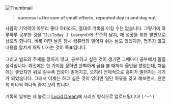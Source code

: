 ![[Thumbnail](https://twitter.com/magar1sug1)](https://github.com/n0hack/TIL/assets/42988225/3678521a-3c4c-494e-8350-8f446cae3a03)

> **success is the sum of small efforts, repeated day in and day out**

<p align="justify">
사람의 기억력이 아무리 좋다 하더라도, 절대로 기록을 이길 수는 없습니다. 그렇기에 하루하루 공부한 것을 <code>TIL(Today I Learend)</code>에 꾸준히 남겨, 제 성장을 위한 발판으로 삼으려 합니다. 비록 어떤 날은 잠시 컴퓨터와 멀어져 쉬는 날도 있겠지만, 멈추지 않고 내용을 알차게 채워 나가는 것이 목표입니다. 
<br><br>
그리고 별도의 주제를 정하지 않고, 공부하고 싶은 것이 생기면 그때마다 공부해서 올릴 생각입니다. 예전에는 한 가지를 정하면 완벽하게 끝을 볼 때까지 올인을 했었는데, 처음에는 좋았지만 뒤로 갈수록 집중이 떨어지고, 오히려 전체적으로 흥미가 떨어지는 계기가 되었습니다. 그래서 이제는 하고 싶은 것이 있다면 일단 여유를 갖고 해보면서, 천천히 하나씩 하나씩 즐겨 보려 합니다.
<br><br>
기록의 일부는 제 블로그 <a href="https://lucid-dream.net">Lucid Dream</a>에 시리즈 형식으로 업로드됩니다! ( ◜𖥦◝ )
</p>
